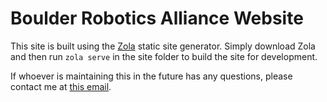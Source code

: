 # Boulder Robotics Alliance Website
This site is built using the [Zola](https://getzola.org) static site generator.
Simply download Zola and then run `zola serve` in the site folder to build the site for development.

If whoever is maintaining this in the future has any questions, please contact me at [this email](mailto:me@gary600.xyz).
